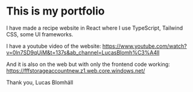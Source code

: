 # This is my portfolio

I have made a recipe website in React where I use TypeScript, Tailwind CSS, some UI frameworks.  

I have a youtube video of the website:
https://www.youtube.com/watch?v=0ln7SD9qUiM&t=137s&ab_channel=LucasBlomh%C3%A4ll

And it is also on the web but with only the frontend code working:
https://fffstorageaccountnew.z1.web.core.windows.net/

Thank you,
Lucas Blomhäll
